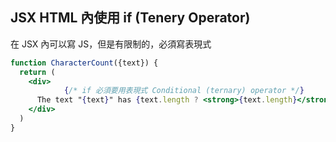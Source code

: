 ## JSX HTML 內使用 if (Tenery Operator)
在 JSX 內可以寫 JS，但是有限制的，必須寫表現式
```jsx
function CharacterCount({text}) {
  return (
    <div>
			{/* if 必須要用表現式 Conditional (ternary) operator */}
      The text "{text}" has {text.length ? <strong>{text.length}</strong> : 'No'} characters
    </div>
  )
}
```